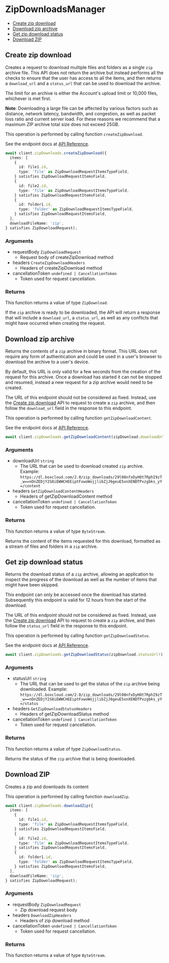 # ZipDownloadsManager

- [Create zip download](#create-zip-download)
- [Download zip archive](#download-zip-archive)
- [Get zip download status](#get-zip-download-status)
- [Download ZIP](#download-zip)

## Create zip download

Creates a request to download multiple files and folders as a single `zip`
archive file. This API does not return the archive but instead performs all
the checks to ensure that the user has access to all the items, and then
returns a `download_url` and a `status_url` that can be used to download the
archive.

The limit for an archive is either the Account's upload limit or
10,000 files, whichever is met first.

**Note**: Downloading a large file can be
affected by various
factors such as distance, network latency,
bandwidth, and congestion, as well as packet loss
ratio and current server load.
For these reasons we recommend that a maximum ZIP archive
total size does not exceed 25GB.

This operation is performed by calling function `createZipDownload`.

See the endpoint docs at
[API Reference](https://developer.box.com/reference/post-zip-downloads/).

<!-- sample post_zip_downloads -->

```ts
await client.zipDownloads.createZipDownload({
  items: [
    {
      id: file1.id,
      type: 'file' as ZipDownloadRequestItemsTypeField,
    } satisfies ZipDownloadRequestItemsField,
    {
      id: file2.id,
      type: 'file' as ZipDownloadRequestItemsTypeField,
    } satisfies ZipDownloadRequestItemsField,
    {
      id: folder1.id,
      type: 'folder' as ZipDownloadRequestItemsTypeField,
    } satisfies ZipDownloadRequestItemsField,
  ],
  downloadFileName: 'zip',
} satisfies ZipDownloadRequest);
```

### Arguments

- requestBody `ZipDownloadRequest`
  - Request body of createZipDownload method
- headers `CreateZipDownloadHeaders`
  - Headers of createZipDownload method
- cancellationToken `undefined | CancellationToken`
  - Token used for request cancellation.

### Returns

This function returns a value of type `ZipDownload`.

If the `zip` archive is ready to be downloaded, the API will return a
response that will include a `download_url`, a `status_url`, as well as
any conflicts that might have occurred when creating the request.

## Download zip archive

Returns the contents of a `zip` archive in binary format. This URL does not
require any form of authentication and could be used in a user's browser to
download the archive to a user's device.

By default, this URL is only valid for a few seconds from the creation of
the request for this archive. Once a download has started it can not be
stopped and resumed, instead a new request for a zip archive would need to
be created.

The URL of this endpoint should not be considered as fixed. Instead, use
the [Create zip download](e://post_zip_downloads) API to request to create a
`zip` archive, and then follow the `download_url` field in the response to
this endpoint.

This operation is performed by calling function `getZipDownloadContent`.

See the endpoint docs at
[API Reference](https://developer.box.com/reference/get-zip-downloads-id-content/).

<!-- sample get_zip_downloads_id_content -->

```ts
await client.zipDownloads.getZipDownloadContent(zipDownload.downloadUrl!);
```

### Arguments

- downloadUrl `string`
  - The URL that can be used to download created `zip` archive. Example: `https://dl.boxcloud.com/2.0/zip_downloads/29l00nfxDyHOt7RphI9zT_w==nDnZEDjY2S8iEWWCHEEiptFxwoWojjlibZjJ6geuE5xnXENDTPxzgbks_yY=/content`
- headers `GetZipDownloadContentHeaders`
  - Headers of getZipDownloadContent method
- cancellationToken `undefined | CancellationToken`
  - Token used for request cancellation.

### Returns

This function returns a value of type `ByteStream`.

Returns the content of the items requested for this download, formatted as
a stream of files and folders in a `zip` archive.

## Get zip download status

Returns the download status of a `zip` archive, allowing an application to
inspect the progress of the download as well as the number of items that
might have been skipped.

This endpoint can only be accessed once the download has started.
Subsequently this endpoint is valid for 12 hours from the start of the
download.

The URL of this endpoint should not be considered as fixed. Instead, use
the [Create zip download](e://post_zip_downloads) API to request to create a
`zip` archive, and then follow the `status_url` field in the response to
this endpoint.

This operation is performed by calling function `getZipDownloadStatus`.

See the endpoint docs at
[API Reference](https://developer.box.com/reference/get-zip-downloads-id-status/).

<!-- sample get_zip_downloads_id_status -->

```ts
await client.zipDownloads.getZipDownloadStatus(zipDownload.statusUrl!);
```

### Arguments

- statusUrl `string`
  - The URL that can be used to get the status of the `zip` archive being downloaded. Example: `https://dl.boxcloud.com/2.0/zip_downloads/29l00nfxDyHOt7RphI9zT_w==nDnZEDjY2S8iEWWCHEEiptFxwoWojjlibZjJ6geuE5xnXENDTPxzgbks_yY=/status`
- headers `GetZipDownloadStatusHeaders`
  - Headers of getZipDownloadStatus method
- cancellationToken `undefined | CancellationToken`
  - Token used for request cancellation.

### Returns

This function returns a value of type `ZipDownloadStatus`.

Returns the status of the `zip` archive that is being downloaded.

## Download ZIP

Creates a zip and downloads its content

This operation is performed by calling function `downloadZip`.

```ts
await client.zipDownloads.downloadZip({
  items: [
    {
      id: file1.id,
      type: 'file' as ZipDownloadRequestItemsTypeField,
    } satisfies ZipDownloadRequestItemsField,
    {
      id: file2.id,
      type: 'file' as ZipDownloadRequestItemsTypeField,
    } satisfies ZipDownloadRequestItemsField,
    {
      id: folder1.id,
      type: 'folder' as ZipDownloadRequestItemsTypeField,
    } satisfies ZipDownloadRequestItemsField,
  ],
  downloadFileName: 'zip',
} satisfies ZipDownloadRequest);
```

### Arguments

- requestBody `ZipDownloadRequest`
  - Zip download request body
- headers `DownloadZipHeaders`
  - Headers of zip download method
- cancellationToken `undefined | CancellationToken`
  - Token used for request cancellation.

### Returns

This function returns a value of type `ByteStream`.
